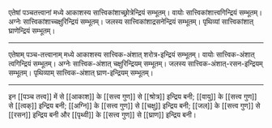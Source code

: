एतेषां पञ्चतत्त्वानां मध्ये आकाशस्य सात्त्विकांशाच्छ्रोत्रेन्द्रियं सम्भूतम्। वायोः सात्त्विकांशात्त्वगिन्द्रियं सम्भूतम्। अग्नेः सात्त्विकांशाच्चक्षुरिन्द्रियं सम्भूतम्। जलस्य सात्त्विकांशाद्रसनेन्द्रियं सम्भूतम्। पृथिव्यां सात्त्विकांशात् घ्राणेन्द्रियं सम्भूतम्।

---

एतेषाम् पञ्च-तत्त्वानाम् मध्ये आकाशस्य सात्त्विक-अंशात् शरोत्र-इन्द्रियं सम्भूतम्। वायोः सात्त्विक-अंशात् त्वगिन्द्रियं सम्भूतम्। अग्नेः सात्त्विक-अंशात् चक्षुरिन्द्रियम् सम्भूतम्। जलस्य सात्त्विक-अंशात्-रसन-इन्द्रियम् सम्भूतम्। पृथिव्याम् सात्त्विक-अंशात् घ्राण-इन्द्रियम् सम्भूतम्।

---

इन [[पञ्च तत्त्व]] में से [[आकाश]] के [[सत्त्व गुण]] से [[श्रोत्र]] इन्द्रिय बनी; [[वायु]] के [[सत्त्व गुण]] से [[त्वक्]] इन्द्रिय बनी; [[अग्नि]] के [[सत्त्व गुण]] से [[चक्षु]] इन्द्रिय बनी; [[जल]] के [[सत्त्व गुण]] से [[रसन]] इन्द्रिय बनी और [[पृथ्वी]] के [[सत्त्व गुण]] से [[घ्राण]] इन्द्रिय बनी।